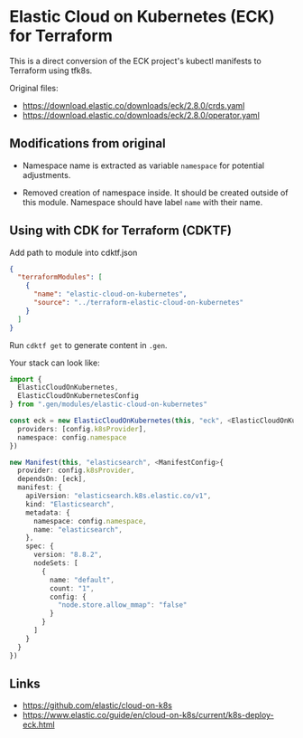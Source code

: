 # Elastic Cloud on Kubernetes (ECK) for Terraform

This is a direct conversion of the ECK project's kubectl manifests to Terraform using tfk8s.

Original files:

* https://download.elastic.co/downloads/eck/2.8.0/crds.yaml
* https://download.elastic.co/downloads/eck/2.8.0/operator.yaml

## Modifications from original

* Namespace name is extracted as variable `namespace` for potential adjustments.

* Removed creation of namespace inside. It should be created outside of this module. Namespace should have label `name` with their name.  

## Using with CDK for Terraform (CDKTF) 

Add path to module into cdktf.json

```json
{
  "terraformModules": [
    {
      "name": "elastic-cloud-on-kubernetes",
      "source": "../terraform-elastic-cloud-on-kubernetes"
    }
  ]
}
```

Run `cdktf get` to generate content in `.gen`.

Your stack can look like:

```typescript
import {
  ElasticCloudOnKubernetes,
  ElasticCloudOnKubernetesConfig
} from ".gen/modules/elastic-cloud-on-kubernetes"

const eck = new ElasticCloudOnKubernetes(this, "eck", <ElasticCloudOnKubernetesConfig>{
  providers: [config.k8sProvider],
  namespace: config.namespace
})

new Manifest(this, "elasticsearch", <ManifestConfig>{
  provider: config.k8sProvider,
  dependsOn: [eck],
  manifest: {
    apiVersion: "elasticsearch.k8s.elastic.co/v1",
    kind: "Elasticsearch",
    metadata: {
      namespace: config.namespace,
      name: "elasticsearch",
    },
    spec: {
      version: "8.8.2",
      nodeSets: [
        {
          name: "default",
          count: "1",
          config: {
            "node.store.allow_mmap": "false"
          }
        }
      ]
    }
  }
})
```

## Links

* https://github.com/elastic/cloud-on-k8s
* https://www.elastic.co/guide/en/cloud-on-k8s/current/k8s-deploy-eck.html
